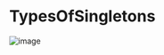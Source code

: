 # TypesOfSingletons

![image](https://user-images.githubusercontent.com/54090940/194726250-c2ae6db8-c8a7-49eb-b8b2-4ad365adee0c.png)
